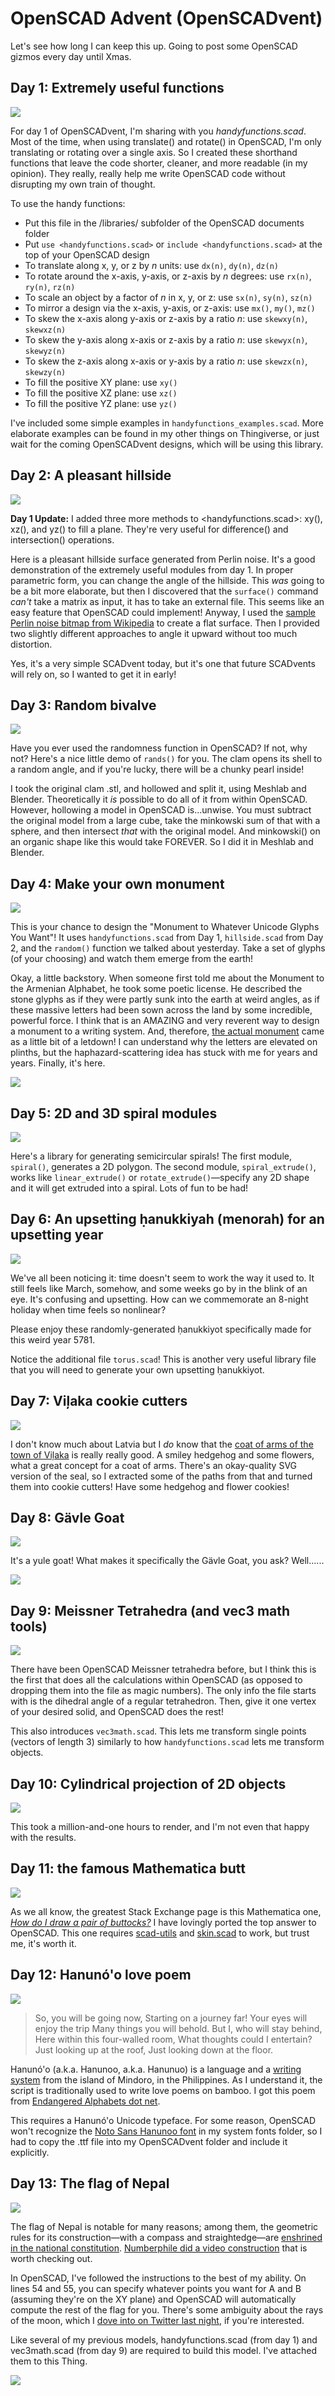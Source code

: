 # OpenSCAD Advent (OpenSCADvent)

Let's see how long I can keep this up. Going to post some OpenSCAD gizmos every day until Xmas.

## Day 1: Extremely useful functions

![](img/handyfunctions.png)

For day 1 of OpenSCADvent, I'm sharing with you *handyfunctions.scad*. Most of the time, when using translate() and rotate() in OpenSCAD, I'm only translating or rotating over a single axis. So I created these shorthand functions that leave the code shorter, cleaner, and more readable (in my opinion). They really, really help me write OpenSCAD code without disrupting my own train of thought.

To use the handy functions:
- Put this file in the /libraries/ subfolder of the OpenSCAD documents folder
- Put `use <handyfunctions.scad>` or `include <handyfunctions.scad>` at the top of your OpenSCAD design
- To translate along x, y, or z by *n* units: use `dx(n)`, `dy(n)`, `dz(n)`
- To rotate around the x-axis, y-axis, or z-axis by *n* degrees: use `rx(n)`, `ry(n)`, `rz(n)`
- To scale an object by a factor of *n* in x, y, or z: use `sx(n)`, `sy(n)`, `sz(n)`
- To mirror a design via the x-axis, y-axis, or z-axis: use `mx()`, `my()`, `mz()`
- To skew the x-axis along y-axis or z-axis by a ratio *n*: use `skewxy(n)`, `skewxz(n)`
- To skew the y-axis along x-axis or z-axis by a ratio *n*: use `skewyx(n)`, `skewyz(n)`
- To skew the z-axis along x-axis or y-axis by a ratio *n*: use `skewzx(n)`, `skewzy(n)`
- To fill the positive XY plane: use `xy()`
- To fill the positive XZ plane: use `xz()`
- To fill the positive YZ plane: use `yz()`

I've included some simple examples in `handyfunctions_examples.scad`. More elaborate examples can be found in my other things on Thingiverse, or just wait for the coming OpenSCADvent designs, which will be using this library.

## Day 2: A pleasant hillside

![](img/hillside.png)

**Day 1 Update:** I added three more methods to <handyfunctions.scad>: xy(), xz(), and yz() to fill a plane. They're very useful for difference() and intersection() operations.

Here is a pleasant hillside surface generated from Perlin noise. It's a good demonstration of the extremely useful modules from day 1. In proper parametric form, you can change the angle of the hillside. This *was* going to be a bit more elaborate, but then I discovered that the `surface()` command *can't* take a matrix as input, it has to take an external file. This seems like an easy feature that OpenSCAD could implement! Anyway, I used the [sample Perlin noise bitmap from Wikipedia](https://en.wikipedia.org/wiki/Perlin_noise#/media/File:Perlin.png) to create a flat surface. Then I provided two slightly different approaches to angle it upward without too much distortion.

Yes, it's a very simple SCADvent today, but it's one that future SCADvents will rely on, so I wanted to get it in early!

## Day 3: Random bivalve

![](img/random_bivalve.png)

Have you ever used the randomness function in OpenSCAD? If not, why not? Here's a nice little demo of `rands()` for you. The clam opens its shell to a random angle, and if you're lucky, there will be a chunky pearl inside!

I took the original clam .stl, and hollowed and split it, using Meshlab and Blender. Theoretically it *is* possible to do all of it from within OpenSCAD. However, hollowing a model in OpenSCAD is...unwise. You must subtract the original model from a large cube, take the minkowski sum of that with a sphere, and then intersect *that* with the original model. And minkowski() on an organic shape like this would take FOREVER. So I did it in Meshlab and Blender.

## Day 4: Make your own monument

![](img/monument.png)

This is your chance to design the "Monument to Whatever Unicode Glyphs You Want"! It uses `handyfunctions.scad` from Day 1, `hillside.scad` from Day 2, and the `random()` function we talked about yesterday. Take a set of glyphs (of your choosing) and watch them emerge from the earth!

Okay, a little backstory. When someone first told me about the Monument to the Armenian Alphabet, he took some poetic license. He described the stone glyphs as if they were partly sunk into the earth at weird angles, as if these massive letters had been sown across the land by some incredible, powerful force. I think that is an AMAZING and very reverent way to design a monument to a writing system. And, therefore, [the actual monument](https://www.atlasobscura.com/places/armenian-alphabet-monument) came as a little bit of a letdown! I can understand why the letters are elevated on plinths, but the haphazard-scattering idea has stuck with me for years and years. Finally, it's here.

![](img/monument2.png)

## Day 5: 2D and 3D spiral modules

![](img/spiralspiral.png)

Here's a library for generating semicircular spirals! The first module, `spiral()`, generates a 2D polygon. The second module, `spiral_extrude()`, works like `linear_extrude()` or `rotate_extrude()`—specify any 2D shape and it will get extruded into a spiral. Lots of fun to be had!

## Day 6: An upsetting ḥanukkiyah (menorah) for an upsetting year

![](img/hanukkiyah.png)

We've all been noticing it: time doesn't seem to work the way it used to. It still feels like March, somehow, and some weeks go by in the blink of an eye. It's confusing and upsetting. How can we commemorate an 8-night holiday when time feels so nonlinear?

Please enjoy these randomly-generated ḥanukkiyot specifically made for this weird year 5781.

Notice the additional file `torus.scad`! This is another very useful library file that you will need to generate your own upsetting ḥanukkiyot.

## Day 7: Viļaka cookie cutters

![](img/vilaka.png)

I don't know much about Latvia but I *do* know that the [coat of arms of the town of Viļaka](https://en.wikipedia.org/wiki/Vi%C4%BCaka) is really really good. A smiley hedgehog and some flowers, what a great concept for a coat of arms. There's an okay-quality SVG version of the seal, so I extracted some of the paths from that and turned them into cookie cutters! Have some hedgehog and flower cookies!

## Day 8: Gävle Goat

![](img/gavlegoat.png)

It's a yule goat! What makes it specifically the Gävle Goat, you ask? Well......

![](img/ohno.gif)

## Day 9: Meissner Tetrahedra (and vec3 math tools)

![](img/meissners.png)

There have been OpenSCAD Meissner tetrahedra before, but I think this is the first that does all the calculations within OpenSCAD (as opposed to dropping them into the file as magic numbers). The only info the file starts with is the dihedral angle of a regular tetrahedron. Then, give it one vertex of your desired solid, and OpenSCAD does the rest!

This also introduces `vec3math.scad`. This lets me transform single points (vectors of length 3) similarly to how `handyfunctions.scad` lets me transform objects.

## Day 10: Cylindrical projection of 2D objects

![](img/wrapcylinder.png)

This took a million-and-one hours to render, and I'm not even that happy with the results.

## Day 11: the famous Mathematica butt

![](img/butt.png)

As we all know, the greatest Stack Exchange page is this Mathematica one, [*How do I draw a pair of buttocks?*](https://mathematica.stackexchange.com/questions/66538/how-do-i-draw-a-pair-of-buttocks) I have lovingly ported the top answer to OpenSCAD. This one requires [scad-utils](https://github.com/openscad/scad-utils) and [skin.scad](https://github.com/openscad/list-comprehension-demos) to work, but trust me, it's worth it.

## Day 12: Hanunó'o love poem

![](img/hanunoo.png)

> So, you will be going now,
> Starting on a journey far!
> Your eyes will enjoy the trip
> Many things you will behold.
> But I, who will stay behind,
> Here within this four-walled room,
> What thoughts could I entertain?
> Just looking up at the roof,
> Just looking down at the floor.

Hanunó'o (a.k.a. Hanunoo, a.k.a. Hanunuo) is a language and a [writing system](https://en.wikipedia.org/wiki/Hanunuo_script) from the island of Mindoro, in the Philippines. As I understand it, the script is traditionally used to write love poems on bamboo. I got this poem from [Endangered Alphabets dot net](https://www.endangeredalphabets.net/alphabets/hanunuo/).

This requires a Hanunó'o Unicode typeface. For some reason, OpenSCAD won't recognize the [Noto Sans Hanunoo font](https://www.google.com/get/noto/#sans-hano) in my system fonts folder, so I had to copy the .ttf file into my OpenSCADvent folder and include it explicitly.

## Day 13: The flag of Nepal

![](img/nepal.png)

The flag of Nepal is notable for many reasons; among them, the geometric rules for its construction—with a compass and straightedge—are [enshrined in the national constitution](http://lawcommission.gov.np/en/archives/821). [Numberphile did a video construction](https://www.youtube.com/watch?v=f2Gne3UHKHs) that is worth checking out.

In OpenSCAD, I've followed the instructions to the best of my ability. On lines 54 and 55, you can specify whatever points you want for A and B (assuming they're on the XY plane) and OpenSCAD will automatically compute the rest of the flag for you. There's some ambiguity about the rays of the moon, which I [dove into on Twitter last night](https://twitter.com/heyspacebuck/status/1337857007362183168), if you're interested.

Like several of my previous models, handyfunctions.scad (from day 1) and vec3math.scad (from day 9) are required to build this model. I've attached them to this Thing.

![](img/nepal2.png)